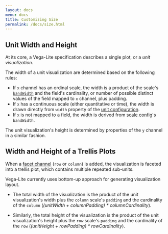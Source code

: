 ```yaml
---
layout: docs
menu: docs
title: Customizing Size
permalink: /docs/size.html
---
```


## Unit Width and Height

At its core, a Vega-Lite specification describes a single plot, or a _unit visualization_.  

The width of a unit visualization are determined based on the following rules:
- If `x` channel has an ordinal scale, the width is a product of the scale's [`bandWidth`]((scale.html#ordinal)) and the field's cardinality, or number of possible distinct values of the field mapped to `x` channel, plus padding.  
- If `x` has a continuous scale (either quantitative or time), the width is drawn directly from `width` property of the [unit configuration](config.html#unit-config).   
- If `x` is not mapped to a field, the width is derived from [scale config](#scale-config)'s  `bandWidth`.

The unit visualization's height is determined by properties of the `y` channel in a similar fashion.  

## Width and Height of a Trellis Plots

When a [facet channel](encoding.html#facet) (`row` or `column`) is added, the visualization is faceted into a trellis plot, which contains multiple repeated sub-units.

Vega-Lite currently uses bottom-up approach for generating visualization layout.

- The total width of the visualization is the product of the unit visualization's width plus the `column` scale's `padding` and the cardinality of the `column` (_(unitWidth + columnPadding) * columnCardinality_).

- Similarly, the total height of the visualization is the product of the unit visualization's height plus the `row` scale's `padding` and the cardinality of the `row` (_(unitHeight + rowPadding) * rowCardinality_).

